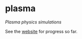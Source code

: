 # plasma

_Plasma physics simulations_

See the [website](https://joelberkeley.github.io/plasma/) for progress so far.
